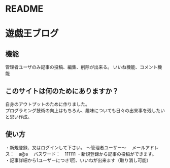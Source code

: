 # README

# 遊戯王ブログ

## 機能

管理者ユーザのみ記事の投稿、編集、削除が出来る。
いいね機能、コメント機能

## このサイトは何のためにありますか？

自身のアウトプットのために作りました。<br>
プログラミング技術の向上はもちろん、趣味についても日々の出来事を残したいと思い作成。

## 使い方

・新規登録、又はログインして下さい。
 〜管理者ユーザー〜
 　メールアドレス：　a@a
 　パスワード：　111111
・新規登録から記事の投稿ができます。<br>
・記事詳細から1ユーザーにつき1回、いいねが出来ます（取り消し可能）
